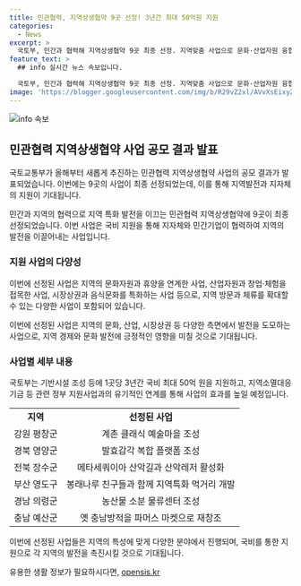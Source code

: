 ```yaml
---
title: 민관협력, 지역상생협약 9곳 선정! 3년간 최대 50억원 지원
categories:
  - News
excerpt: >
  국토부, 민간과 협력해 지역상생협약 9곳 최종 선정. 지역맞춤 사업으로 문화·산업자원 융합 등 다양한 분야로 선택. 국비 최대 50억원 등 기반시설 지원. 강원 클래식 예술마을, 경북 발효감각 플랫폼 등 다채로운 아이디어로 다양성과 지역 특성 강조. 국토부, 활성화 지원과 지역소멸 대응 약속. 민간과 지역이 함께 상생하는 사례로, 지역 활성화 기대감 커짐.
feature_text: >
  ## info 실시간 뉴스 속보입니다.

  국토부, 민간과 협력해 지역상생협약 9곳 최종 선정. 지역맞춤 사업으로 문화·산업자원 융합 등 다양한 분야로 선택. 국비 최대 50억원 등 기반시설 지원. 강원 클래식 예술마을, 경북 발효감각 플랫폼 등 다채로운 아이디어로 다양성과 지역 특성 강조. 국토부, 활성화 지원과 지역소멸 대응 약속. 민간과 지역이 함께 상생하는 사례로, 지역 활성화 기대감 커짐.
image: 'https://blogger.googleusercontent.com/img/b/R29vZ2xl/AVvXsEixyZcFfHzMRdzZMjFBmAUKJYCLCGyLL1o632UiGVXcaFdKo_bkvkuCioo0uUKlGfBVcT3P84aROyZIXSBEx3Aw5nCQ3pTgDom1WDC4m8eifvWiAmWEEVb4x6G_l8C0QH225ldMjyaFvpxGEBGNO37VmDTDMHGhJPq73UglMfDca1-0aw/s1600/blogspot.png'
---
```


<p><img src="https://blogger.googleusercontent.com/img/b/R29vZ2xl/AVvXsEixyZcFfHzMRdzZMjFBmAUKJYCLCGyLL1o632UiGVXcaFdKo_bkvkuCioo0uUKlGfBVcT3P84aROyZIXSBEx3Aw5nCQ3pTgDom1WDC4m8eifvWiAmWEEVb4x6G_l8C0QH225ldMjyaFvpxGEBGNO37VmDTDMHGhJPq73UglMfDca1-0aw/s1600/blogspot.png" alt="info 속보" /></p>

<h2 data-ke-size="size26">민관협력 지역상생협약 사업 공모 결과 발표</h2>

<p>국토교통부가 올해부터 새롭게 추진하는 민관협력 지역상생협약 사업의 공모 결과가 발표되었습니다. 이번에는 9곳의 사업이 최종 선정되었는데, 이를 통해 지역발전과 지자체의 지원이 기대됩니다.</p>

<p data-ke-size="size16">민간과 지역의 협력으로 지역 특화 발전을 이끄는 민관협력 지역상생협약에 9곳이 최종 선정되었습니다. 이번 사업은 국비 지원을 통해 지자체와 민간기업이 협력하여 지역의 발전을 이끌어내는 사업입니다.</p>

<h3>지원 사업의 다양성</h3>

<p>이번에 선정된 사업은 지역의 문화자원과 휴양을 연계한 사업, 산업자원과 창업·체험을 접목한 사업, 시장상권과 음식문화를 특화하는 사업 등으로, 지역 방문과 체류를 확대할 수 있는 다양한 사업이 포함되어 있습니다.</p>

<p data-ke-size="size16">이번에 선정된 사업은 지역의 문화, 산업, 시장상권 등 다양한 측면에서 발전을 도모하는 사업으로, 지역 경제와 문화 발전에 긍정적인 영향을 미칠 것으로 기대됩니다.</p>

<h3>사업별 세부 내용</h3>

<p>국토부는 기반시설 조성 등에 1곳당 3년간 국비 최대 50억 원을 지원하고, 지역소멸대응기금 등 관련 정부 지원사업과의 유기적인 연계를 통해 사업의 효과를 높일 예정입니다.</p>

<table>
  <tr>
    <td style="text-align: center; height: 17px;"><b>지역</b></td>
    <td style="text-align: center; height: 17px;"><b>선정된 사업</b></td>
  </tr>
  <tr>
    <td style="text-align: center; height: 17px;">강원 평창군</td>
    <td style="text-align: center; height: 17px;">계촌 클래식 예술마을 조성</td>
  </tr>
  <tr>
    <td style="text-align: center; height: 17px;">경북 영양군</td>
    <td style="text-align: center; height: 17px;">발효감각 복합 플랫폼 조성</td>
  </tr>
  <tr>
    <td style="text-align: center; height: 17px;">전북 장수군</td>
    <td style="text-align: center; height: 17px;">메타세쿼이아 산악길과 산악레저 활성화</td>
  </tr>
  <tr>
    <td style="text-align: center; height: 17px;">부산 영도구</td>
    <td style="text-align: center; height: 17px;">봉래나루 친구들과 함께 지역특화 먹거리 개발</td>
  </tr>
  <tr>
    <td style="text-align: center; height: 17px;">경남 의령군</td>
    <td style="text-align: center; height: 17px;">농산물 소분 물류센터 조성</td>
  </tr>
  <tr>
    <td style="text-align: center; height: 17px;">충남 예산군</td>
    <td style="text-align: center; height: 17px;">옛 충남방적을 파머스 마켓으로 재창조</td>
  </tr>
</table>

<p data-ke-size="size16">이번에 선정된 사업들은 지역의 특성에 맞게 다양한 분야에서 진행되며, 국비를 통한 지원으로 각 지역의 발전을 촉진시킬 것으로 기대됩니다.</p>
유용한 생활 정보가 필요하시다면, <a href="https://opensis.kr" rel="dofollow">opensis.kr</a>


